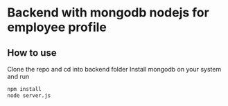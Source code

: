 # Backend with mongodb nodejs for employee profile

## How to use
Clone the repo and cd into backend folder
Install mongodb on your system and run

```bash
npm install 
node server.js
```
